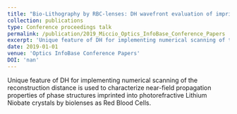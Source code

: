 ```yaml
---
title: "Bio-Lithography by RBC-lenses: DH wavefront evaluation of imprinted structures in Lithium Niobate"
collection: publications
type: Conference proceedings talk
permalink: /publication/2019_Miccio_Optics_InfoBase_Conference_Papers
excerpt: 'Unique feature of DH for implementing numerical scanning of the reconstruction distance is used to characterize near-field propagation properties of phase structures imprinted into photorefractive Lithium Niobate crystals by biolenses as Red Blood Cells.'
date: 2019-01-01
venue: 'Optics InfoBase Conference Papers'
DOI: 'nan'
---
```

Unique feature of DH for implementing numerical scanning of the reconstruction distance is used to characterize near-field propagation properties of phase structures imprinted into photorefractive Lithium Niobate crystals by biolenses as Red Blood Cells.

